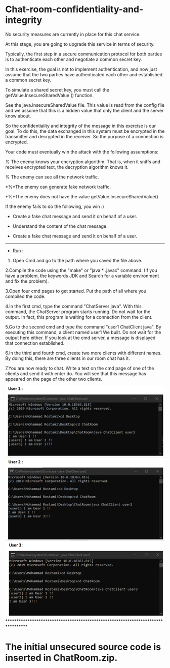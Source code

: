# Chat-room-confidentiality-and-integrity
No security measures are currently in place for this chat service.

At this stage, you are going to upgrade this service in terms of security.

Typically, the first step in a secure communication protocol for both parties is to authenticate each other and negotiate a common secret key.

In this exercise, the goal is not to implement authentication, and now just assume that the two parties have authenticated each other and established a common secret key.

To simulate a shared secret key, you must call the getValue.InsecureSharedValue () function.

See the java.InsecureSharedValue file. This value is read from the config file and we assume that this is a hidden value that only the client and the server know about.

So the confidentiality and integrity of the message in this exercise is our goal. To do this, the data exchanged in this system must be encrypted in the transmitter and decrypted in the receiver. So the purpose of a connection is encrypted.

Your code must eventually win the attack with the following assumptions:

*%* The enemy knows your encryption algorithm. That is, when it sniffs and receives encrypted text, the decryption algorithm knows it.

*%* The enemy can see all the network traffic.

*%*The enemy can generate fake network traffic.

*%*The enemy does not have the value getValue.InsecureSharedValue()


If the enemy fails to do the following, you win :)

- Create a fake chat message and send it on behalf of a user.

- Understand the content of the chat message.

- Create a fake chat message and send it on behalf of a user.

**********************************************************************************

* Run : 
1. Open Cmd and go to the path where you saved the file above.

2.Compile the code using the "make" or "java * .javac" command. (If you have a problem, the keywords JDK and Search for a variable environment and fix the problem).

3.Open four cmd pages to get started. Put the path of all where you compiled the code.

4.In the first cmd, type the command "ChatServer java". With this command, the ChatServer program starts running. Do not wait for the output. In fact, this program is waiting for a connection from the client.

5.Go to the second cmd and type the command "user1 ChatClient java". By executing this command, a client named user1 We built. Do not wait for the output here either. If you look at the cmd server, a message is displayed that connection established.

6.In the third and fourth cmd, create two more clients with different names. By doing this, there are three clients in our room chat has it.

7.You are now ready to chat. Write a text on the cmd page of one of the clients and send it with enter do. You will see that this message has appeared on the page of the other two clients.

<img src="Image/Image-1.jpg">

<img src="Image/Image-2.jpg">

<img src="Image/Image-3.jpg">
*********************************************************************************

<h1>The initial unsecured source code is inserted in ChatRoom.zip.</h1>


